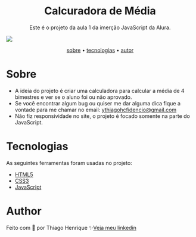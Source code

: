 
<h1 align="center">Calcuradora de Média</h1>

<p align="center">Este é o projeto da aula 1 da imerção JavaScript da Alura.</p>

<img src="https://user-images.githubusercontent.com/92443688/157134584-44ff4677-a8a3-4975-9e3a-8136dda4de4e.jpg">

<p align="center">
    <a href="#sobre">sobre</a> •
    <a href="#tecnologias">tecnologias</a> •
    <a href="#autor">autor</a> 
</p>

<!-- <h4 align="center">🚧  This project is under construction . . .  🚧 </h4> 
<p align="center">You can check the project<a href="https://ythiago03.github.io/grab-login-page/"> clicking here</a></p>-->

# Sobre

- A ideia do projeto é criar uma calculadora para calcular a média de 4 bimestres e ver se o aluno foi ou não aprovado.
- Se você encontrar algum bug ou quiser me dar alguma dica fique a vontade para me chamar no email: ythiagohcfidencio@gmail.com
- Não fiz responsividade no site, o projeto é focado somente na parte do JavaScript.
 
# Tecnologias

As seguintes ferramentas foram usadas no projeto:

- <a href="https://developer.mozilla.org/pt-BR/docs/Web/HTML">HTML5</a>
- <a href="https://developer.mozilla.org/pt-BR/docs/Web/CSS">CSS3</a>
- <a href="https://developer.mozilla.org/pt-BR/docs/Web/JavaScript">JavaScript</a>

# Author

Feito com 💜 por Thiago Henrique ✨<a href="https://www.linkedin.com/in/thiago-fid%C3%AAncio-a24578224/">Veja meu linkedin</a>
